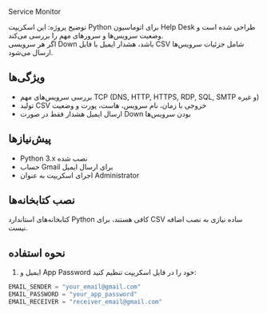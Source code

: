 Service Monitor

توضیح پروژه:
این اسکریپت Python برای اتوماسیون Help Desk طراحی شده است و وضعیت سرویس‌ها و سرورهای مهم را بررسی می‌کند.  
اگر هر سرویسی Down باشد، هشدار ایمیل با فایل CSV شامل جزئیات سرویس‌ها ارسال می‌شود.

## ویژگی‌ها
- بررسی سرویس‌های مهم TCP (DNS, HTTP, HTTPS, RDP, SQL, SMTP و غیره)
- تولید CSV خروجی با زمان، نام سرویس، هاست، پورت و وضعیت
- ارسال ایمیل هشدار فقط در صورت Down بودن سرویس‌ها


## پیش‌نیازها
- Python 3.x نصب شده
- حساب Gmail برای ارسال ایمیل
- اجرای اسکریپت به عنوان Administrator

## نصب کتابخانه‌ها
کتابخانه‌های استاندارد Python کافی هستند، برای CSV ساده نیازی به نصب اضافه نیست.

## نحوه استفاده
1. ایمیل و App Password خود را در فایل اسکریپت تنظیم کنید:

```python
EMAIL_SENDER = "your_email@gmail.com"
EMAIL_PASSWORD = "your_app_password"
EMAIL_RECEIVER = "receiver_email@gmail.com"
